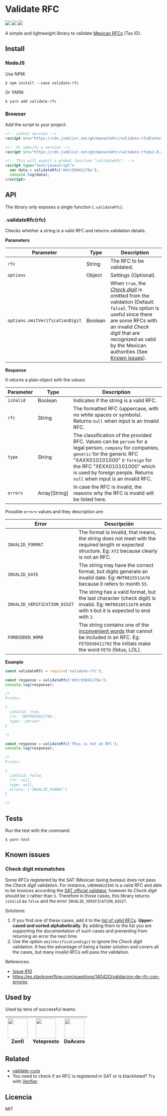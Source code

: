 # Validate RFC

![](https://img.shields.io/badge/build-passing-green?style=flat)
![](https://img.shields.io/npm/dm/validate-rfc)
![](https://img.shields.io/github/license/manuelmhtr/validate-rfc?color=blue)

A simple and lightweight library to validate [Mexican RFCs](https://es.wikipedia.org/wiki/Registro_Federal_de_Contribuyentes) (Tax ID).


## Install

### NodeJS

Use NPM:

```shell
$ npm install --save validate-rfc
```

Or YARN:

```shell
$ yarn add validate-rfc
```

### Browser

Add the script to your project:

```html
<!-- Latest version -->
<script src="https://cdn.jsdelivr.net/gh/manuelmhtr/validate-rfc@latest/dist/index.js" type="text/javascript"></script>

<!-- Or specify a version -->
<script src="https://cdn.jsdelivr.net/gh/manuelmhtr/validate-rfc@v2.0.2/dist/index.js" type="text/javascript"></script>

<!-- This will export a global function "validateRfc": -->
<script type="text/javascript">
  var data = validateRfc('mhtr93041179a');
  console.log(data);
</script>
```


## API

The library only exposes a single function (`.validateRfc`).


### .validateRfc(rfc)


Checks whether a string is a valid RFC and returns validation details.


**Parameters**

| Parameter | Type | Description |
| --------- | ---- | ----------- |
|`rfc`|String|The RFC to be validated.|
|`options`|Object| Settings (Optional).|
|`options.omitVerificationDigit`|Boolean|When `true`, the [_Check digit_](https://en.wikipedia.org/wiki/Check_digit) is omitted from the validation (Default: `false`). This option is useful since there are some RFCs with an invalid _Check digit_ that are recognized as valid by the Mexican authorities (See [Known issues](#known-issues)).|

**Response**

It returns a plain object with the values:

| Parameter | Type | Description |
| --------- | ---- | ----------- |
|`isValid`|Boolean|Indicates if the string is a valid RFC.|
|`rfc`|String|The formatted RFC (uppercase, with no white spaces or symbols). Returns `null` when input is an invalid RFC.|
|`type`|String|The classification of the provided RFC. Values can be `person` for a legal person, `company` for companies, `generic` for the generic RFC "XAXX010101000" ir `foreign` for the RFC "XEXX010101000" which is used by foreign people. Returns `null` when input is an invalid RFC.|
|`errors`|Array[String]|In case the RFC is invalid, the reasons why the RFC is invalid will be listed here.|

Possible `errors` values and they description are:

| Error | Descripción |
| ----- | ----------- |
|`INVALID_FORMAT`|The format is invalid, that means, the string does not meet with the required length or expected structure. Eg: `XYZ` because clearly is not an RFC. |
|`INVALID_DATE`|The string may have the correct format, but digits generate an invalid date. Eg: `MHTR815511A70` because it refers to month `55`.|
|`INVALID_VERIFICATION_DIGIT`|The string has a valid format, but the last character (check digit) is invalid. Eg: `MHTR810511A79` ends with `9` but it is expected to end with `2`.|
|`FORBIDDEN_WORD`|The string contains one of the [inconvenient words](https://solucionfactible.com/sfic/resources/files/palabrasInconvenientes-rfc.pdf) that cannot be included in an RFC. Eg: `FETO930411792` the initials make the word `FETO` (fetus, LOL).|


**Example**

```js
const validateRfc = require('validate-rfc');

const response = validateRfc('mhtr93041179a');
console.log(response);

/*
Prints:

{
  isValid: true,
  rfc: 'MHTR93041179A',
  type: 'person'
}

*/

const response = validateRfc('This is not an RFC');
console.log(response);

/*
Prints:

{
  isValid: false,
  rfc: null,
  type: null,
  errors: ['INVALID_FORMAT']
}

*/
```


## Tests

Run the test with the command:

```shell
$ yarn test
```

## Known issues

### Check digit mismatches

Some RFCs registered by the SAT (Mexican taxing bureau) does not pass the _Check digit_ validation. For instance, `LME060822IH5` is a valid RFC and able to be invoices according the [SAT official validator](https://agsc.siat.sat.gob.mx/PTSC/ValidaRFC/index.jsf), however its _Check digit_ should be `3` rather than `5`. Therefore in those cases, this library returns `isValid` as `false` and the error `INVALID_VERIFICATION_DIGIT`.

Solutions:
1. If you find one of these cases, add it to the [list of valid RFCs](/src/validRfcs.json). **Upper-cased and sorted alphabetically**. By adding them to the list you are supporting the documentation of such cases and preventing from returning an error the next time.
2. Use the option `omitVerificationDigit` to ignore the _Check digit_ validation. It has the advantage of being a faster solution and covers all the cases, but many invalid RFCs will pass the validation.

References:
- [Issue #10](https://github.com/manuelmhtr/validate-rfc/issues/10)
- https://es.stackoverflow.com/questions/140420/validacion-de-rfc-con-errores

## Used by

Used by tens of successful teams:

| <a href="https://www.zenfi.mx/"><img src="https://avatars.githubusercontent.com/u/68744962?s=200&v=4" width="64"></a><br/>Zenfi | <a href="https://www.yotepresto.com/"><img src="https://avatars.githubusercontent.com/u/31322412?s=200&v=4" width="64"></a><br/>Yotepresto | <a href="https://www.deacero.com/"><img src="https://avatars.githubusercontent.com/u/64057746?s=200&v=4" width="64"></a><br/>DeAcero |
| :--: | :--: | :--: |


## Related

* [validate-curp](https://github.com/manuelmhtr/validate-curp)
* You need to check if an RFC is registered in SAT or is blacklisted? Try with [Verifier](https://rapidapi.com/manuelmhtr/api/verifier).

## Licencia

MIT
